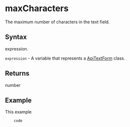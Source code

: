 # maxCharacters

The maximum number of characters in the text field.

## Syntax

expression.

`expression` - A variable that represents a [ApiTextForm](../ApiTextForm.md) class.

## Returns

number

## Example

This example

```javascript
	code
```